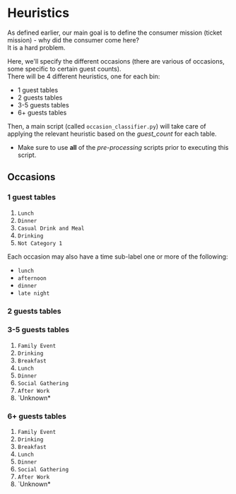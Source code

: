 # Heuristics

As defined earlier, our main goal is to define the consumer mission (ticket mission) - why did the consumer come here?  
It is a hard problem.

Here, we'll specify the different occasions (there are various of occasions, some specific to certain guest counts).  
There will be 4 different heuristics, one for each bin:
- 1 guest tables
- 2 guests tables
- 3-5 guests tables
- 6+ guests tables

Then, a main script (called `occasion_classifier.py`) will take care of applying the relevant heuristic based on the *guest_count* for each table.
* Make sure to use **all** of the *pre-processing* scripts prior to executing this script.

## Occasions

### 1 guest tables
1. `Lunch`
2. `Dinner`
3. `Casual Drink and Meal`
4. `Drinking`
5. `Not Category 1`

Each occasion may also have a time sub-label one or more of the following:
- `lunch`
- `afternoon`
- `dinner`
- `late night`

### 2 guests tables


### 3-5 guests tables
1. `Family Event`
2. `Drinking`
3. `Breakfast`
4. `Lunch`
5. `Dinner`
6. `Social Gathering`
7. `After Work`
8. `Unknown*

### 6+ guests tables
1. `Family Event`
2. `Drinking`
3. `Breakfast`
4. `Lunch`
5. `Dinner`
6. `Social Gathering`
7. `After Work`
8. `Unknown*
